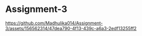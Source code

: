 # Assignment-3





https://github.com/Madhulika014/Assignment-3/assets/156562314/47dea790-4f13-439c-a6a3-2edf13255ff2

